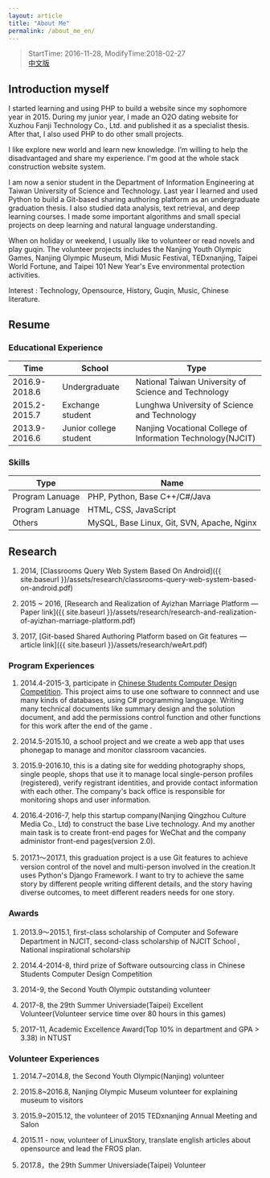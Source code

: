 ```yaml
---
layout: article
title: "About Me"
permalink: /about_me_en/
---
```


> StartTime: 2016-11-28, ModifyTime:2018-02-27  
> [中文版](/about_me_zh/)

## Introduction myself

I started learning and using PHP to build a website since my sophomore year in 2015. During my junior year, I made an O2O dating website for Xuzhou Fanji Technology Co., Ltd. and published it as a specialist thesis. After that, I also used PHP to do other small projects.

I like explore new world and learn new knowledge. I’m willing to help the disadvantaged and share my experience.
I'm good at the whole stack construction website system.

I am now a senior student in the Department of Information Engineering at Taiwan University of Science and Technology. Last year I learned and used Python to build a Git-based sharing authoring platform as an undergraduate graduation thesis. I also studied data analysis, text retrieval, and deep learning courses. I made some important algorithms and small special projects on deep learning and natural language understanding.

When on holiday or weekend, I usually like to volunteer or read novels and play guqin. The volunteer projects includes the Nanjing Youth Olympic Games, Nanjing Olympic Museum, Midi Music Festival, TEDxnanjing, Taipei World Fortune, and Taipei 101 New Year's Eve environmental protection activities.

Interest : Technology, Opensource, History, Guqin, Music, Chinese literature.

## Resume
### Educational Experience

|Time|School|Type|
|-   |-     |-   |
|2016.9-2018.6|Undergraduate|National Taiwan University of Science and Technology|
|2015.2-2015.7|Exchange student|Lunghwa University of Science and Technology|
|2013.9-2016.6|Junior college student|Nanjing Vocational College of Information Technology(NJCIT)|

### Skills

|Type|Name|
|-   |-     |
|Program Lanuage|PHP, Python, Base C++/C#/Java|
|Program Lanuage|HTML, CSS, JavaScript|
|Others|MySQL, Base Linux, Git, SVN, Apache, Nginx|

## Research

1. 2014, [Classrooms Query Web System Based On Android]({{ site.baseurl }}/assets/research/classrooms-query-web-system-based-on-android.pdf)

2. 2015 ~ 2016, [Research and Realization of Ayizhan Marriage Platform — Paper link]({{ site.baseurl }}/assets/research/research-and-realization-of-ayizhan-marriage-platform.pdf)

3. 2017, [Git-based Shared Authoring Platform based on Git features — article link]({{ site.baseurl }}/assets/research/weArt.pdf)

### Program Experiences
1. 2014.4-2015-3, participate in [Chinese Students Computer Design Competition](http://www.jsjds.org/Article_Class2.asp?ClassID=14). This project aims to use one software to connnect and use many kinds of databases, using C# programming language.  Writing many technical documents like summary design and the solution document, and add the permissions control function and other functions for this work after the end of the game .

2. 2014.5-2015.10, a school project and we create a web app that uses phonegap to manage and monitor classroom vacancies.

3. 2015.9-2016.10, this is a dating site for wedding photography shops, single people, shops that use it to manage local single-person profiles (registered), verify registrant identities, and provide contact information with each other. The company's back office is responsible for monitoring shops and user information.

4. 2016.4-2016-7, help this startup company(Nanjing Qingzhou Culture Media Co., Ltd) to construct the base Live technology. And my another main task is to create front-end pages for WeChat and the company administor front-end pages(version 2.0).

5. 2017.1～2017.1, this graduation project is a use Git features to achieve version control of the novel and multi-person involved in the creation.It uses Python's Django Framework.  I want to try to achieve the same story by different people writing different details, and  the story having diverse outcomes, to meet different readers needs for one story.

### Awards
1. 2013.9～2015.1, first-class scholarship of Computer and Sofeware Department in NJCIT, second-class scholarship of NJCIT School , National inspirational scholarship

2. 2014.4-2014-8, third prize of Software outsourcing class in Chinese Students Computer Design Competition

3. 2014-9, the Second Youth Olympic outstanding volunteer

4. 2017-8, the 29th Summer Universiade(Taipei) Excellent Volunteer(Volunteer service time over 80 hours in this games)

5. 2017-11, Academic Excellence Award(Top 10% in department and GPA > 3.38) in NTUST

### Volunteer Experiences
1. 2014.7~2014.8, the Second Youth Olympic(Nanjing) volunteer

2. 2015.8~2016.8, Nanjing Olympic Museum volunteer for explaining museum to visitors

3. 2015.9~2015.12, the volunteer of 2015 TEDxnanjing Annual Meeting and Salon

4. 2015.11 - now, volunteer of LinuxStory, translate english articles about opensource and lead the FROS plan.

5. 2017.8，the 29th Summer Universiade(Taipei) Volunteer
